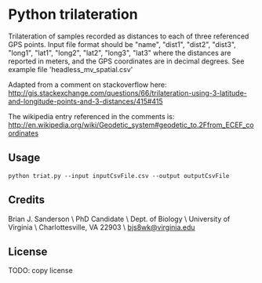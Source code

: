 # Python trilateration

Trilateration of samples recorded as distances to each of three
referenced GPS points. Input file format should be "name", "dist1",
"dist2", "dist3", "long1", "lat1", "long2", "lat2", "long3", "lat3"
where the distances are reported in meters, and the GPS coordinates
are in decimal degrees. See example file 'headless_mv_spatial.csv'

Adapted from a comment on stackoverflow here:
http://gis.stackexchange.com/questions/66/trilateration-using-3-latitude-and-longitude-points-and-3-distances/415#415

The wikipedia entry referenced in the comments is:
http://en.wikipedia.org/wiki/Geodetic_system#geodetic_to.2Ffrom_ECEF_coordinates

## Usage

`python triat.py --input inputCsvFile.csv --output outputCsvFile`

## Credits

Brian J. Sanderson \\
PhD Candidate \\
Dept. of Biology \\ 
University of Virginia \\
Charlottesville, VA 22903 \\
bjs8wk@virginia.edu

## License

TODO: copy license
